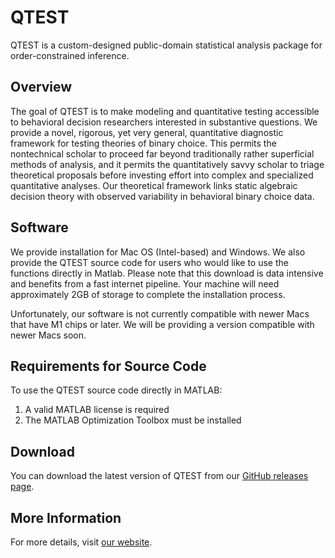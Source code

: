# QTEST

QTEST is a custom-designed public-domain statistical analysis package for order-constrained inference.

## Overview

The goal of QTEST is to make modeling and quantitative testing accessible to behavioral decision researchers interested in substantive questions. We provide a novel, rigorous, yet very general, quantitative diagnostic framework for testing theories of binary choice. This permits the nontechnical scholar to proceed far beyond traditionally rather superficial methods of analysis, and it permits the quantitatively savvy scholar to triage theoretical proposals before investing effort into complex and specialized quantitative analyses. Our theoretical framework links static algebraic decision theory with observed variability in behavioral binary choice data.

## Software

We provide installation for Mac OS (Intel-based) and Windows. We also provide the QTEST source code for users who would like to use the functions directly in Matlab. Please note that this download is data intensive and benefits from a fast internet pipeline. Your machine will need approximately 2GB of storage to complete the installation process.

Unfortunately, our software is not currently compatible with newer Macs that have M1 chips or later. We will be providing a version compatible with newer Macs soon.

## Requirements for Source Code

To use the QTEST source code directly in MATLAB:

1. A valid MATLAB license is required
2. The MATLAB Optimization Toolbox must be installed

## Download

You can download the latest version of QTEST from our [GitHub releases page](https://github.com/illinois/qtest/releases).

## More Information

For more details, visit [our website](https://regenwetterlab.web.illinois.edu/qtest).
